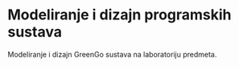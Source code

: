 # Modeliranje i dizajn programskih sustava

Modeliranje i dizajn GreenGo sustava na laboratoriju predmeta.
